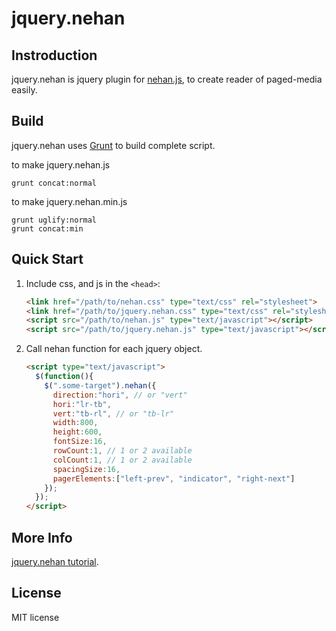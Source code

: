 # jquery.nehan

## Instroduction

jquery.nehan is jquery plugin for [nehan.js](https://github.com/tategakibunko/nehan.js), to create reader of paged-media easily.

## Build

jquery.nehan uses [Grunt](http://gruntjs.com) to build complete script.

to make jquery.nehan.js

    grunt concat:normal

to make jquery.nehan.min.js

    grunt uglify:normal
	grunt concat:min

## Quick Start

1. Include css, and js in the ``<head>``:

    ```html
	<link href="/path/to/nehan.css" type="text/css" rel="stylesheet">
	<link href="/path/to/jquery.nehan.css" type="text/css" rel="stylesheet">
	<script src="/path/to/nehan.js" type="text/javascript"></script>
	<script src="/path/to/jquery.nehan.js" type="text/javascript"></script>
	```

2. Call nehan function for each jquery object.

    ```html
	<script type="text/javascript">
	  $(function(){
	    $(".some-target").nehan({
		  direction:"hori", // or "vert"
		  hori:"lr-tb",
		  vert:"tb-rl", // or "tb-lr"
		  width:800,
		  height:600,
		  fontSize:16,
		  rowCount:1, // 1 or 2 available
		  colCount:1, // 1 or 2 available
		  spacingSize:16,
		  pagerElements:["left-prev", "indicator", "right-next"]
		});
	  });
	</script>
	```

## More Info

[jquery.nehan tutorial](http://tategakibunko.mydns.jp/docs/jquery.nehan).

## License

MIT license


	
	
	


